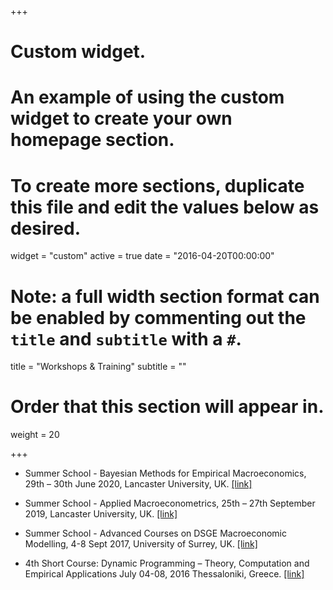 +++
# Custom widget.
# An example of using the custom widget to create your own homepage section.
# To create more sections, duplicate this file and edit the values below as desired.
widget = "custom"
active = true
date = "2016-04-20T00:00:00"

# Note: a full width section format can be enabled by commenting out the `title` and `subtitle` with a `#`.
title = "Workshops & Training"
subtitle = ""

# Order that this section will appear in.
weight = 20

+++

* Summer School - Bayesian Methods for Empirical Macroeconomics, 29th – 30th June 2020, Lancaster University, UK.
[[link]](https://sites.google.com/view/lancseconsummer/home)

* Summer School - Applied Macroeconometrics, 25th – 27th September 2019, Lancaster University, UK.
[[link]](http://wp.lancs.ac.uk/lancaster-phd-summer-school-2019/)
    
* Summer School -  Advanced Courses on DSGE Macroeconomic Modelling, 4-8 Sept 2017, University of Surrey, UK. [[link]](https://www.surrey.ac.uk/events/20180903-foundations-and-advanced-courses-dsge-macroeconomic-modelling-and-conference-summer)

* 4th Short Course: Dynamic Programming – Theory, Computation and Empirical Applications 
July 04-08, 2016 Thessaloniki, Greece. [[link]](http://sce2016.uom.gr/)